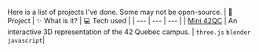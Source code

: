 Here is a list of projects I've done. Some may not be open-source.
| 💽 Project | ✨ What is it? | 💻 Tech used |
| --- | --- | --- |
| [Mini 42QC](https://mini42qc.vercel.app/) | An interactive 3D representation of the 42 Quebec campus. | `three.js` `blender` `javascript`|
